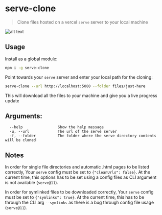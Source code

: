# serve-clone
> Clone files hosted on a vercel `serve` server to your local machine

![alt text](https://i.ibb.co/wYJMLQH/render1592318697343-min.gif "Serve-clone")


## Usage
Install as a global module:
```bash
npm i -g serve-clone
```

Point towards your `serve` server and enter your local path for the cloning:
```bash
serve-clone --url http://localhost:5000 --folder files/just-here
```

This will download all the files to your machine and give you a live progress update

## Arguments:
      --help                Show the help message
      -u, --url             The url of the serve server
      -f, --folder          The folder where the serve directory contents will be cloned


## Notes
In order for single file directories and automatic .html pages to be listed correctly,
Your `serve` config must be set to `{"cleanUrls": false}`. At the current time, this options has to be set using a config files as CLI argument is not available (`serve@11`).

In order for symlinked files to be downloaded correctly,
Your `serve` config must be set to `{"symlinks": true}`. At the current time, this has to be through the CLI arg `--symlinks` as there is a bug through config file usage (`serve@11`).